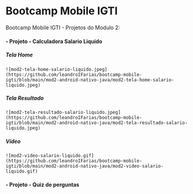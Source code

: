 # Bootcamp Mobile IGTI
Bootcamp Mobile IGTI - Projetos do Modulo 2:

  #### - Projeto - Calculadora Salario Liquido
  ##### Tela Home
    ![mod2-tela-home-salario-liquido.jpeg](https://github.com/leandroIFarias/bootcamp-mobile-igti/blob/main/mod2-android-nativo-java/mod2-tela-home-salario-liquido.jpeg)
    
  ##### Tela Resultado
    ![mod2-tela-resultado-salario-liquido.jpeg](https://github.com/leandroIFarias/bootcamp-mobile-igti/blob/main/mod2-android-nativo-java/mod2-tela-resultado-salario-liquido.jpeg)
    
  ##### Video
    ![mod2-video-salario-liquido.gif](https://github.com/leandroIFarias/bootcamp-mobile-igti/blob/main/mod2-android-nativo-java/mod2-video-salario-liquido.gif)
    
    
  #### - Projeto - Quiz de perguntas

